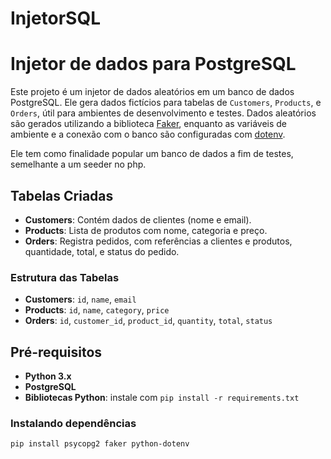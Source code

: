 # InjetorSQL
# Injetor de dados para PostgreSQL

Este projeto é um injetor de dados aleatórios em um banco de dados PostgreSQL. Ele gera dados fictícios para tabelas de `Customers`, `Products`, e `Orders`, útil para ambientes de desenvolvimento e testes. Dados aleatórios são gerados utilizando a biblioteca [Faker](https://faker.readthedocs.io/), enquanto as variáveis de ambiente e a conexão com o banco são configuradas com [dotenv](https://pypi.org/project/python-dotenv/).

Ele tem como finalidade popular um banco de dados a fim de testes, semelhante a um seeder no php.

## Tabelas Criadas

- **Customers**: Contém dados de clientes (nome e email).
- **Products**: Lista de produtos com nome, categoria e preço.
- **Orders**: Registra pedidos, com referências a clientes e produtos, quantidade, total, e status do pedido.

### Estrutura das Tabelas
- **Customers**: `id`, `name`, `email`
- **Products**: `id`, `name`, `category`, `price`
- **Orders**: `id`, `customer_id`, `product_id`, `quantity`, `total`, `status`

## Pré-requisitos

- **Python 3.x**
- **PostgreSQL**
- **Bibliotecas Python**: instale com `pip install -r requirements.txt`

### Instalando dependências

```bash
pip install psycopg2 faker python-dotenv



